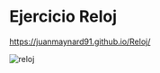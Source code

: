 # Ejercicio Reloj

https://juanmaynard91.github.io/Reloj/

![reloj](https://user-images.githubusercontent.com/74424452/121136487-19073e80-c80c-11eb-8a58-e8533ce83a7d.png)

